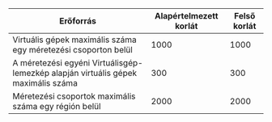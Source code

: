 | Erőforrás | Alapértelmezett korlát | Felső korlát |
| --- | --- | --- |
| Virtuális gépek maximális száma egy méretezési csoporton belül |1000 |1000 |
| A méretezési egyéni Virtuálisgép-lemezkép alapján virtuális gépek maximális száma|300 |300 |
| Méretezési csoportok maximális száma egy régión belül |2000 |2000 |

